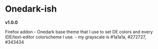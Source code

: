 # Onedark-ish

**v1.0.0**

Firefox addon - Onedark base theme that I use to set DE colors and every
IDE/text-editor colorscheme I use. - my grayscale is #1a1a1a, #272727, #343434
